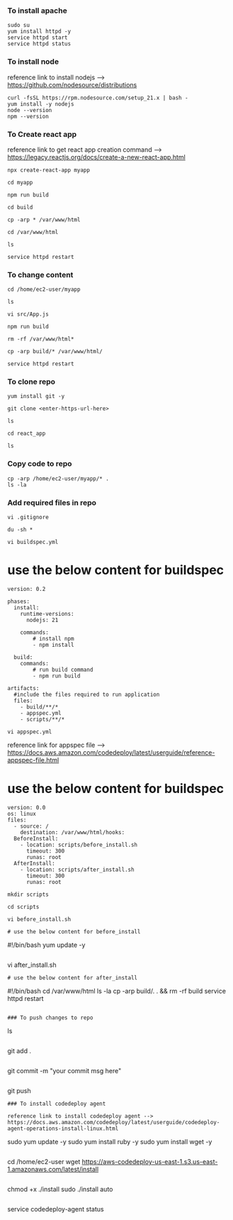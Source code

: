 ### To install apache
~~~
sudo su
yum install httpd -y
service httpd start
service httpd status
~~~

### To install node

reference link to install nodejs --> https://github.com/nodesource/distributions
~~~
curl -fsSL https://rpm.nodesource.com/setup_21.x | bash -
yum install -y nodejs
node --version
npm --version
~~~
### To Create react app

reference link to get react app creation command --> https://legacy.reactjs.org/docs/create-a-new-react-app.html
~~~
npx create-react-app myapp
~~~
~~~
cd myapp
~~~
~~~
npm run build
~~~
~~~
cd build
~~~
~~~
cp -arp * /var/www/html
~~~
~~~
cd /var/www/html
~~~
~~~
ls 
~~~
~~~
service httpd restart
~~~

### To change content
~~~
cd /home/ec2-user/myapp
~~~
~~~
ls
~~~
~~~
vi src/App.js
~~~
~~~
npm run build
~~~
~~~
rm -rf /var/www/html*
~~~
~~~
cp -arp build/* /var/www/html/
~~~
~~~
service httpd restart
~~~
### To clone repo
~~~
yum install git -y
~~~
~~~
git clone <enter-https-url-here>
~~~
~~~
ls
~~~
~~~
cd react_app
~~~
~~~
ls
~~~

### Copy code to repo
~~~
cp -arp /home/ec2-user/myapp/* .
ls -la
~~~
### Add required files in repo
~~~
vi .gitignore 
~~~
~~~
du -sh *
~~~
~~~
vi buildspec.yml
~~~
# use the below content for buildspec
~~~
version: 0.2

phases:
  install:
    runtime-versions:
      nodejs: 21
   
    commands:
        # install npm
        - npm install
       
  build:
    commands:
        # run build command
        - npm run build
     
artifacts:
  #include the files required to run application
  files:
    - build/**/*
    - appspec.yml
    - scripts/**/*
~~~



~~~
vi appspec.yml
~~~
reference link for appspec file --> https://docs.aws.amazon.com/codedeploy/latest/userguide/reference-appspec-file.html

# use the below content for buildspec

~~~
version: 0.0
os: linux
files:
  - source: /
    destination: /var/www/html/hooks:
  BeforeInstall:
    - location: scripts/before_install.sh
      timeout: 300
      runas: root
  AfterInstall:
    - location: scripts/after_install.sh
      timeout: 300
      runas: root

~~~

~~~
mkdir scripts
~~~
~~~
cd scripts
~~~
~~~
vi before_install.sh

# use the below content for before_install
~~~
#!/bin/bash
yum update -y
~~~

~~~
vi after_install.sh
~~~
# use the below content for after_install
~~~
#!/bin/bash
cd /var/www/html
ls -la
cp -arp build/. . && rm -rf build
service httpd restart
~~~

### To push changes to repo
~~~
ls
~~~
~~~
git add .
~~~
~~~
git commit -m "your commit msg here"
~~~
~~~
git push 
~~~
### To install codedeploy agent

reference link to install codedeploy agent --> https://docs.aws.amazon.com/codedeploy/latest/userguide/codedeploy-agent-operations-install-linux.html
~~~
sudo yum update -y
sudo yum install ruby -y
sudo yum install wget -y
~~~
~~~
cd /home/ec2-user
wget https://aws-codedeploy-us-east-1.s3.us-east-1.amazonaws.com/latest/install
~~~
~~~
chmod +x ./install
sudo ./install auto
~~~
~~~
service codedeploy-agent status
~~~
